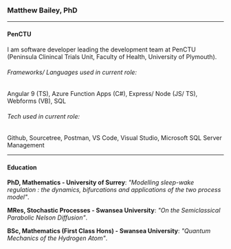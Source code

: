 ### Matthew Bailey, PhD

---

#### PenCTU

I am software developer leading the development team at PenCTU (Peninsula Clinincal Trials Unit, Faculty of Health, University of Plymouth).

###### Frameworks/ Languages used in current role:

Angular 9 (TS), Azure Function Apps (C#), Express/ Node (JS/ TS), Webforms (VB), SQL

###### Tech used in current role:

Github, Sourcetree, Postman, VS Code, Visual Studio, Microsoft SQL Server Management

---

#### Education

**PhD, Mathematics - University of Surrey**: _"Modelling sleep-wake regulation : the dynamics, bifurcations and applications of the two process model"_.

**MRes, Stochastic Processes - Swansea University**: _"On the Semiclassical Parabolic Nelson Diffusion"_.

**BSc, Mathematics (First Class Hons) - Swansea University**: _"Quantum Mechanics of the Hydrogen Atom"_.

